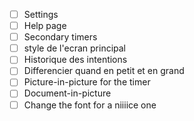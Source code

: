 - [ ] Settings
- [ ] Help page
- [ ] Secondary timers
- [ ] style de l'ecran principal
- [ ] Historique des intentions
- [ ] Differencier quand en petit et en grand
- [ ] Picture-in-picture for the timer
- [ ] Document-in-picture
- [ ] Change the font for a niiiice one
